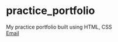 # practice_portfolio

My practice portfolio built using HTML, CSS<br>
[Email](lunshwa.shakya@gmail.com)<br>
